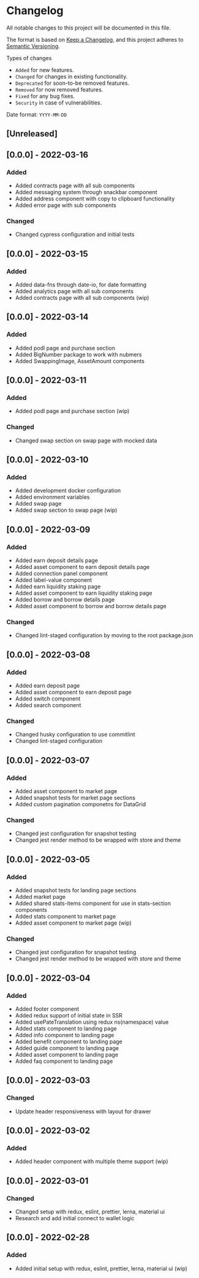 # Changelog

All notable changes to this project will be documented in this file.

The format is based on [Keep a Changelog](https://keepachangelog.com/en/1.0.0/),
and this project adheres to [Semantic Versioning](https://semver.org/spec/v2.0.0.html).

Types of changes

- `Added` for new features.
- `Changed` for changes in existing functionality.
- `Deprecated` for soon-to-be removed features.
- `Removed` for now removed features.
- `Fixed` for any bug fixes.
- `Security` in case of vulnerabilities.

Date format: `YYYY-MM-DD`

## [Unreleased]

## [0.0.0] - 2022-03-16

### Added

- Added contracts page with all sub components
- Added messaging system through snackbar component
- Added address component with copy to clipboard functionality
- Added error page with sub components

### Changed

- Changed cypress configuration and initial tests

## [0.0.0] - 2022-03-15

### Added

- Added data-fns through date-io, for date formatting
- Added analytics page with all sub components
- Added contracts page with all sub components (wip)

## [0.0.0] - 2022-03-14

### Added

- Added podl page and purchase section
- Added BigNumber package to work with nubmers
- Added SwappingImage, AssetAmount components

## [0.0.0] - 2022-03-11

### Added

- Added podl page and purchase section (wip)

### Changed

- Changed swap section on swap page with mocked data

## [0.0.0] - 2022-03-10

### Added

- Added development docker configuration
- Added environment variables
- Added swap page
- Added swap section to swap page (wip)

## [0.0.0] - 2022-03-09

### Added

- Added earn deposit details page
- Added asset component to earn deposit details page
- Added connection panel component
- Added label-value component
- Added earn liquidity staking page
- Added asset component to earn liquidity staking page
- Added borrow and borrow details page
- Added asset component to borrow and borrow details page

### Changed

- Changed lint-staged configuration by moving to the root package.json

## [0.0.0] - 2022-03-08

### Added

- Added earn deposit page
- Added asset component to earn deposit page
- Added switch component
- Added search component

### Changed

- Changed husky configuration to use commitlint
- Changed lint-staged configuration

## [0.0.0] - 2022-03-07

### Added

- Added asset component to market page
- Added snapshot tests for market page sections
- Added custom pagination componetns for DataGrid

### Changed

- Changed jest configuration for snapshot testing
- Changed jest render method to be wrapped with store and theme

## [0.0.0] - 2022-03-05

### Added

- Added snapshot tests for landing page sections
- Added market page
- Added shared stats-items component for use in stats-section components
- Added stats component to market page
- Added asset component to market page (wip)

### Changed

- Changed jest configuration for snapshot testing
- Changed jest render method to be wrapped with store and theme

## [0.0.0] - 2022-03-04

### Added

- Added footer component
- Added redux support of initial state in SSR
- Added usePateTranslation using redux ns(namespace) value
- Added stats component to landing page
- Added info component to landing page
- Added benefit component to landing page
- Added guide component to landing page
- Added asset component to landing page
- Added faq component to landing page

## [0.0.0] - 2022-03-03

### Changed

- Update header responsiveness with layout for drawer

## [0.0.0] - 2022-03-02

### Added

- Added header component with multiple theme support (wip)

## [0.0.0] - 2022-03-01

### Changed

- Changed setup with redux, eslint, prettier, lerna, material ui
- Research and add initial connect to wallet logic

## [0.0.0] - 2022-02-28

### Added

- Added initial setup with redux, eslint, prettier, lerna, material ui (wip)
